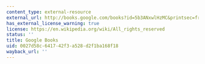 ```yaml
---
content_type: external-resource
external_url: http://books.google.com/books?id=5b3ANxwlHzMC&printsec=frontcover&dq=Unequal+Democracy:+The+Political+Economy+of+the+New+Gilded+Age&source=bl&ots=CzWe35sU4g&sig=0q4-CPe1GHUEoU7bLFGFcJMqfeM&hl=en&ei=X0NjS-z0Oseztgf946StBg&sa=X&oi=book_result&ct=result&resnum=4&ved=0CBQQ6AEwAw#v=onepage&q=&f=false
has_external_license_warning: true
license: https://en.wikipedia.org/wiki/All_rights_reserved
status: ''
title: Google Books
uid: 0027d58c-6417-42f3-a528-d2f1ba168f18
wayback_url: ''
---
```

